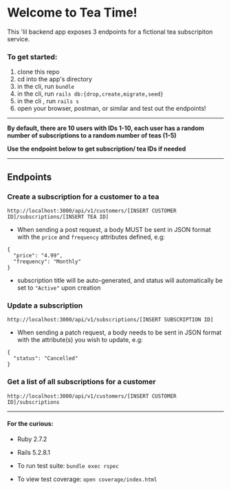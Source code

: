 # Welcome to Tea Time!

This 'lil backend app exposes 3 endpoints for a fictional tea subscripiton service.

### To get started:
1. clone this repo
1. cd into the app's directory 
1. in the cli, run ```bundle```
1. in the cli, run ```rails db:{drop,create,migrate,seed}```
1. in the cli , run ```rails s```
1. open your browser, postman, or similar and test out the endpoints!
___________________________________________________________________________________________________________________________________________________________
**By default, there are 10 users with IDs 1-10, each user has a random number of subscriptions to a random number of teas (1-5)**

**Use the endpoint below to get subscription/ tea IDs if needed**
___________________________________________________________________________________________________________________________________________________________
## Endpoints

### Create a subscription for a customer to a tea
```http://localhost:3000/api/v1/customers/[INSERT CUSTOMER ID]/subscriptions/[INSERT TEA ID]```

* When sending a post request, a body MUST be sent in JSON format with the `price` and `frequency` attributes defined, e.g:
```
{
  "price": "4.99",
  "frequency": "Monthly"
}
```
* subscription title will be auto-generated, and status will automatically be set to `"Active"` upon creation
### Update a subscription
```http://localhost:3000/api/v1/subscriptions/[INSERT SUBSCRIPTION ID]```

* When sending a patch request, a body needs to be sent in JSON format with the attribute(s) you wish to update, e.g:
```
{
  "status": "Cancelled"
}
```
   
### Get a list of all subscriptions for a customer
```http://localhost:3000/api/v1/customers/[INSERT CUSTOMER ID]/subscriptions```


___________________________________________________________________________________________________________________________________________________________


#### For the curious:

* Ruby 2.7.2
* Rails 5.2.8.1

* To run test suite: ```bundle exec rspec```
* To view test coverage: ```open coverage/index.html```
